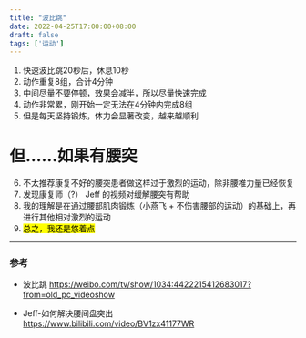 ```yaml
---
title: "波比跳"
date: 2022-04-25T17:00:00+08:00
draft: false
tags: ['运动']
---
```


1. 快速波比跳20秒后，休息10秒
2. 动作重复8组，合计4分钟
3. 中间尽量不要停顿，效果会减半，所以尽量快速完成
4. 动作非常累，刚开始一定无法在4分钟内完成8组
5. 但是每天坚持锻炼，体力会显著改变，越来越顺利  

# 但……如果有腰突
6. 不太推荐康复不好的腰突患者做这样过于激烈的运动，除非腰椎力量已经恢复
7. 发现康复师（?） Jeff 的视频对缓解腰突有帮助
8. 我的理解是在通过腰部肌肉锻炼（小燕飞 + 不伤害腰部的运动）的基础上，再进行其他相对激烈的运动
9. <mark>总之，我还是悠着点</mark>


---
### 参考  
- 波比跳
https://weibo.com/tv/show/1034:4422215412683017?from=old_pc_videoshow  

- Jeff-如何解决腰间盘突出  
https://www.bilibili.com/video/BV1zx41177WR

